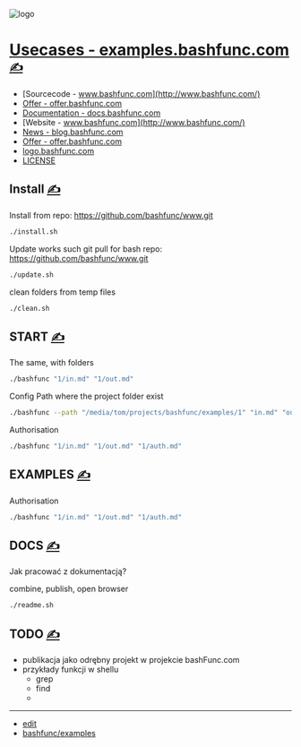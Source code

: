 

![logo](http://logo.bashfunc.com/2/cover.png)

# [Usecases - examples.bashfunc.com](http://examples.bashfunc.com/) [<span style='font-size:20px;'>&#x270D;</span>](https://github.com/bashfunc/examples/edit/main/DOCS/MENU.md)

+ [Sourcecode - www.bashfunc.com](http://www.bashfunc.com/)
+ [Offer - offer.bashfunc.com](http://offer.bashfunc.com/)
+ [Documentation - docs.bashfunc.com](http://docs.bashfunc.com/)
+ [Website - www.bashfunc.com](http://www.bashfunc.com/)
+ [News - blog.bashfunc.com](http://blog.bashfunc.com/)
+ [Offer - offer.bashfunc.com](http://offer.bashfunc.com/)
+ [logo.bashfunc.com](https://logo.bashfunc.com/)
+ [LICENSE](LICENSE)



## Install [<span style='font-size:20px;'>&#x270D;</span>](https://github.com/bashfunc/examples/edit/main/DOCS/INSTALL.md)

Install from repo: https://github.com/bashfunc/www.git
```bash
./install.sh
```

Update works such git pull for bash repo: https://github.com/bashfunc/www.git
```bash
./update.sh
```

clean folders from temp files
```bash
./clean.sh
```



## START [<span style='font-size:20px;'>&#x270D;</span>](https://github.com/bashfunc/examples/edit/main/DOCS/START.md)

The same, with folders
```bash
./bashfunc "1/in.md" "1/out.md" 
```

Config Path where the project folder exist
```bash
./bashfunc --path "/media/tom/projects/bashfunc/examples/1" "in.md" "out.md"
```

Authorisation
```bash
./bashfunc "1/in.md" "1/out.md" "1/auth.md"
```





## EXAMPLES [<span style='font-size:20px;'>&#x270D;</span>](https://github.com/bashfunc/examples/edit/main/DOCS/EXAMPLES.md)

Authorisation
```bash
./bashfunc "1/in.md" "1/out.md" "1/auth.md"
```




## DOCS [<span style='font-size:20px;'>&#x270D;</span>](https://github.com/bashfunc/examples/edit/main/DOCS/DOCS.md)

Jak pracować z dokumentacją?


combine, publish, open browser

```bash
./readme.sh
```




## TODO [<span style='font-size:20px;'>&#x270D;</span>](https://github.com/bashfunc/examples/edit/main/DOCS/TODO.md)

+ publikacja jako odrębny projekt w projekcie bashFunc.com
+ przykłady funkcji w shellu
  + grep
  + find
  + 



---

+ [edit](https://github.com/bashfunc/examples/edit/main/DOCS/README.md)
+ [bashfunc/examples](https://github.com/bashfunc/examples)
